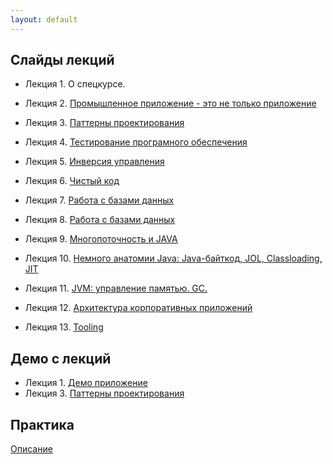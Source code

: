 ```yaml
---
layout: default
---
```


## Слайды лекций
* Лекция 1. О спецкурсе.
* Лекция 2. [Промышленное приложение - это не только приложение](lecture/lecture02.html)
* Лекция 3. [Паттерны проектирования](lecture/lecture03.html)
* Лекция 4. [Тестирование програмного обеспечения](lecture/lecture04.html)
* Лекция 5. [Инверсия управления](lecture/lecture05.html)
* Лекция 6. [Чистый код](lecture/lecture06.html)
* Лекция 7. [Работа с базами данных](lecture/lectureAboutDB.pdf)

* Лекция 8. [Работа с базами данных](lecture/lectureAboutDB.pdf)
* Лекция 9. [Многопоточность и JAVA](lecture/lecture-09.html)
* Лекция 10. [Немного анатомии Java: Java-байткод, JOL, Classloading, JIT]()
* Лекция 11. [JVM: управление памятью. GC.](https://docs.google.com/presentation/d/16sk6CxylIp8f5X-zLOi6jB9dR3qcB1R6XE0UvEiA3kA/edit?usp=sharing)
* Лекция 12. [Архитектура корпоративных приложений](lecture/lecture12.html)
* Лекция 13. [Tooling](https://docs.google.com/presentation/d/1UOSW3F58mztHSf8ysrg7BRGQvpX2RJJ54zMmhgPLdMs/edit#slide=id.p)


## Демо с лекций
* Лекция 1. [Демо приложение](https://github.com/naumen-student/EnterpriseJavaCourse-2018/tree/master/demo/lecture01)
* Лекция 3. [Паттерны проектирования](https://github.com/naumen-student/EnterpriseJavaCourse-2018/tree/master/demo/lecture03)

## Практика
[Описание](practice.md)






